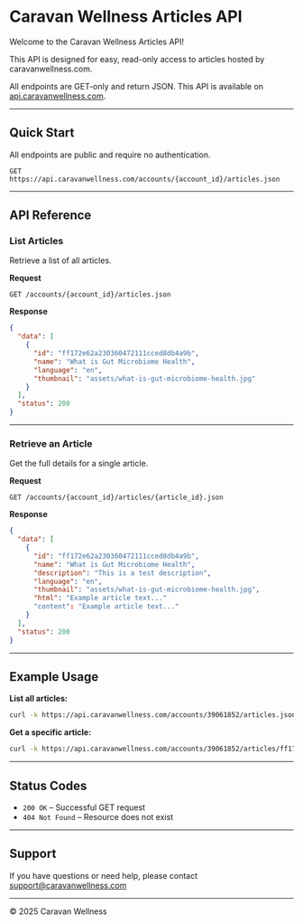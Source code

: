 # Caravan Wellness Articles API

Welcome to the Caravan Wellness Articles API!  

This API is designed for easy, read-only access to articles hosted by caravanwellness.com.  

All endpoints are GET-only and return JSON. This API is available on [api.caravanwellness.com](https://api.caravanwellness.com).

---

## Quick Start

All endpoints are public and require no authentication.

```http
GET https://api.caravanwellness.com/accounts/{account_id}/articles.json
```

---

## API Reference

### List Articles

Retrieve a list of all articles.

**Request**

```http
GET /accounts/{account_id}/articles.json
```

**Response**

```json
{
  "data": [
    {
      "id": "ff172e62a230360472111cced8db4a9b",
      "name": "What is Gut Microbiome Health",
      "language": "en",
      "thumbnail": "assets/what-is-gut-microbiome-health.jpg"
    }
  ],
  "status": 200
}
```

---

### Retrieve an Article

Get the full details for a single article.

**Request**

```http
GET /accounts/{account_id}/articles/{article_id}.json
```

**Response**

```json
{
  "data": [
    {
      "id": "ff172e62a230360472111cced8db4a9b",
      "name": "What is Gut Microbiome Health",
      "description": "This is a test description",
      "language": "en",
      "thumbnail": "assets/what-is-gut-microbiome-health.jpg",
      "html": "Example article text..."
      "content": "Example article text..."
    }
  ],
  "status": 200
}
```

---

## Example Usage

**List all articles:**

```bash
curl -k https://api.caravanwellness.com/accounts/39061852/articles.json
```

**Get a specific article:**

```bash
curl -k https://api.caravanwellness.com/accounts/39061852/articles/ff172e62a230360472111cced8db4a9b.json
```

---

## Status Codes

- `200 OK` – Successful GET request
- `404 Not Found` – Resource does not exist

---

## Support

If you have questions or need help, please contact support@caravanwellness.com

---

© 2025 Caravan Wellness
